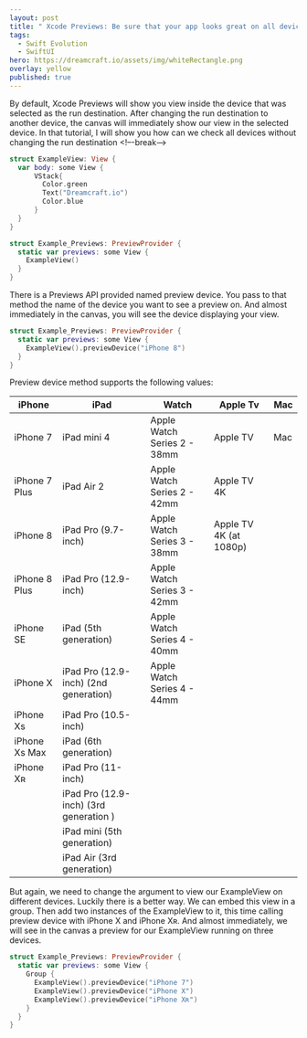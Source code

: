 ```yaml
---
layout: post
title: " Xcode Previews: Be sure that your app looks great on all devices."
tags:
  - Swift Evolution
  - SwiftUI
hero: https://dreamcraft.io/assets/img/whiteRectangle.png
overlay: yellow
published: true
---
```

By default, Xcode Previews will show you view inside the device that was selected as the run destination. After changing the run destination to another device, the canvas will immediately show our view in the selected device. In that tutorial, I will show you how can we check all devices without changing the run destination
<!–-break-–>

```swift
struct ExampleView: View {
  var body: some View {
      VStack{
        Color.green
        Text("Dreamcraft.io")
        Color.blue
      }
  }
}

struct Example_Previews: PreviewProvider {
  static var previews: some View {
    ExampleView()
  }
}
```
There is a Previews API provided named preview device. You pass to that method the name of the device you want to see a preview on. And almost immediately in the canvas, you will see the device displaying your view.
 ```swift
 struct Example_Previews: PreviewProvider {
   static var previews: some View {
     ExampleView().previewDevice("iPhone 8")
   }
 }
 ```
 Preview device method supports the following values:

| iPhone              | iPad                                                     | Watch                                      | Apple Tv   | Mac |
|-------------------|-------------------------------------------|------------------------------------|-------------|------|
| iPhone 7           |iPad mini 4                                           | Apple Watch Series 2 - 38mm |Apple TV  | Mac |
| iPhone 7 Plus   |iPad Air 2                                              |Apple Watch Series 2 - 42mm |Apple TV 4K| |
| iPhone 8           |iPad Pro (9.7-inch)                                |Apple Watch Series 3 - 38mm | Apple TV 4K (at 1080p)| |
|iPhone 8 Plus    |iPad Pro (12.9-inch)                              |Apple Watch Series 3 - 42mm| ||
|iPhone SE         |iPad (5th generation)                             |Apple Watch Series 4 - 40mm|||
|iPhone X            | iPad Pro (12.9-inch) (2nd generation) |Apple Watch Series 4 - 44mm |||
|iPhone Xs          | iPad Pro (10.5-inch)                            |                                                  |||
|iPhone Xs Max  | iPad (6th generation)                           |                                                 |||
|iPhone Xʀ          | iPad Pro (11-inch)                               |                                                  |||
|                          | iPad Pro (12.9-inch) (3rd generation ) |                                                  |||
|                          | iPad mini (5th generation)                   |                                                  |||
|                          |iPad Air (3rd generation)                      |                                                   |||

But again, we need to change the argument to view our ExampleView on different devices. Luckily there is a better way. We can embed this view in a group. Then add two instances of the ExampleView to it, this time calling preview device with iPhone X and iPhone Xʀ. And almost immediately, we will see in the canvas a preview for our ExampleView running on three devices.

```swift
struct Example_Previews: PreviewProvider {
  static var previews: some View {
    Group {
      ExampleView().previewDevice("iPhone 7")
      ExampleView().previewDevice("iPhone X")
      ExampleView().previewDevice("iPhone Xʀ")
    }
  }
}
```
